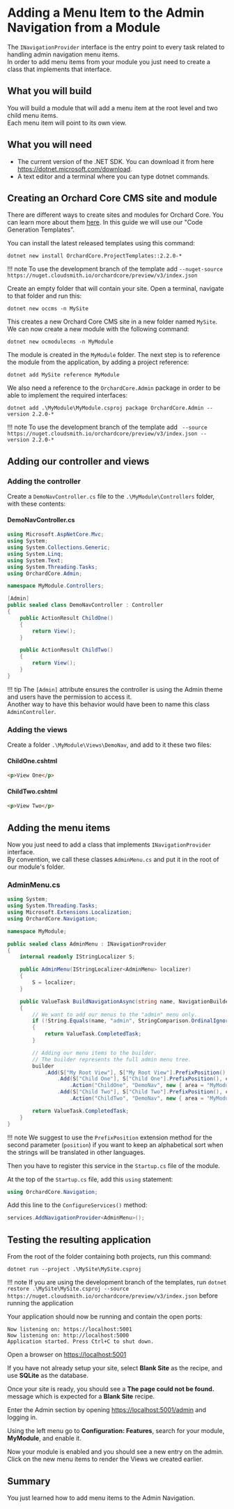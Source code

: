 # Adding a Menu Item to the Admin Navigation from a Module

The `INavigationProvider` interface is the entry point to every task related to handling admin navigation menu items.  
In order to add menu items from your module you just need to create a class that implements that interface.

## What you will build

You will build a module that will add a menu item at the root level and two child menu items.  
Each menu item will point to its own view.

## What you will need

- The current version of the .NET SDK. You can download it from here <https://dotnet.microsoft.com/download>.
- A text editor and a terminal where you can type dotnet commands.

## Creating an Orchard Core CMS site and module

There are different ways to create sites and modules for Orchard Core. You can learn more about them [here](../../getting-started/templates/README.md). In this guide we will use our "Code Generation Templates".

You can install the latest released templates using this command:

```dotnet new install OrchardCore.ProjectTemplates::2.2.0-*```

!!! note
    To use the development branch of the template add `--nuget-source https://nuget.cloudsmith.io/orchardcore/preview/v3/index.json`

Create an empty folder that will contain your site. Open a terminal, navigate to that folder and run this:

```dotnet new occms -n MySite```

This creates a new Orchard Core CMS site in a new folder named `MySite`.
We can now create a new module with the following command:

```dotnet new ocmodulecms -n MyModule```

The module is created in the `MyModule` folder.
The next step is to reference the module from the application, by adding a project reference:

```dotnet add MySite reference MyModule```

We also need a reference to the `OrchardCore.Admin` package in order to be able to implement the required interfaces:

```dotnet add .\MyModule\MyModule.csproj package OrchardCore.Admin --version 2.2.0-*```

!!! note
    To use the development branch of the template add ` --source https://nuget.cloudsmith.io/orchardcore/preview/v3/index.json --version 2.2.0-*`

## Adding our controller and views

### Adding the controller

Create a `DemoNavController.cs` file to the `.\MyModule\Controllers` folder, with these contents:

#### DemoNavController.cs

```csharp
using Microsoft.AspNetCore.Mvc;
using System;
using System.Collections.Generic;
using System.Linq;
using System.Text;
using System.Threading.Tasks;
using OrchardCore.Admin;

namespace MyModule.Controllers;

[Admin]
public sealed class DemoNavController : Controller
{
    public ActionResult ChildOne()
    {
        return View();
    }

    public ActionResult ChildTwo()
    {
        return View();
    }
}
```

!!! tip
   The `[Admin]` attribute ensures the controller is using the Admin theme and users have the permission to access it.  
   Another way to have this behavior would have been to name this class `AdminController`.

### Adding the views

Create a folder `.\MyModule\Views\DemoNav`, and add to it these two files:

#### ChildOne.cshtml

```html
<p>View One</p>
```

#### ChildTwo.cshtml

```html
<p>View Two</p>
```

## Adding the menu items

Now you just need to add a class that implements `INavigationProvider` interface.  
By convention, we call these classes `AdminMenu.cs` and put it in the root of our module's folder.

### AdminMenu.cs

```csharp
using System;
using System.Threading.Tasks;
using Microsoft.Extensions.Localization;
using OrchardCore.Navigation;

namespace MyModule;

public sealed class AdminMenu : INavigationProvider
{
    internal readonly IStringLocalizer S;

    public AdminMenu(IStringLocalizer<AdminMenu> localizer)
    {
        S = localizer;
    }

    public ValueTask BuildNavigationAsync(string name, NavigationBuilder builder)
    {
        // We want to add our menus to the "admin" menu only.
        if (!String.Equals(name, "admin", StringComparison.OrdinalIgnoreCase))
        {
            return ValueTask.CompletedTask;
        }

        // Adding our menu items to the builder.
        // The builder represents the full admin menu tree.
        builder
            .Add(S["My Root View"], S["My Root View"].PrefixPosition(),  rootView => rootView               
                .Add(S["Child One"], S["Child One"].PrefixPosition(), childOne => childOne
                    .Action("ChildOne", "DemoNav", new { area = "MyModule"}))
                .Add(S["Child Two"], S["Child Two"].PrefixPosition(), childTwo => childTwo
                    .Action("ChildTwo", "DemoNav", new { area = "MyModule"})));

        return ValueTask.CompletedTask;
    }
}
```

!!! note
    We suggest to use the `PrefixPosition` extension method for the second parameter (`position`) if you want to keep an alphabetical sort when the strings will be translated in other languages.

Then you have to register this service in the `Startup.cs` file of the module.

At the top of the `Startup.cs` file, add this `using` statement:

```csharp
using OrchardCore.Navigation;
```

Add this line to the `ConfigureServices()` method:

```csharp
services.AddNavigationProvider<AdminMenu>();
```

## Testing the resulting application

From the root of the folder containing both projects, run this command:

`dotnet run --project .\MySite\MySite.csproj`

!!! note
    If you are using the development branch of the templates, run `dotnet restore .\MySite\MySite.csproj --source https://nuget.cloudsmith.io/orchardcore/preview/v3/index.json` before running the application

Your application should now be running and contain the open ports:

```
Now listening on: https://localhost:5001
Now listening on: http://localhost:5000
Application started. Press Ctrl+C to shut down.
```

Open a browser on <https://localhost:5001>

If you have not already setup your site, select __Blank Site__ as the recipe, and use __SQLite__ as the database.

Once your site is ready, you should see a __The page could not be found.__ message which is expected for a __Blank Site__ recipe.

Enter the Admin section by opening <https://localhost:5001/admin> and logging in.

Using the left menu go to __Configuration: Features__, search for your module, __MyModule__, and enable it.

Now your module is enabled and you should see a new entry on the admin.  
Click on the new menu items to render the Views we created earlier.

## Summary

You just learned how to add menu items to the Admin Navigation.
